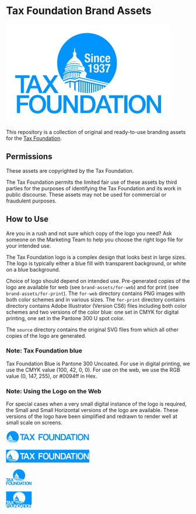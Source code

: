 # Tax Foundation Brand Assets

![Tax Foundation Logo](for-web/TaxFoundation-450x270.png)

This repository is a collection of original and ready-to-use branding assets for the [Tax Foundation](http://taxfoundation.org).

## Permissions

These assets are copyrighted by the Tax Foundation.

The Tax Foundation permits the limited fair use of these assets by third parties for the purposes of identifying the Tax Foundation and its work in public discourse. These assets may not be used for commercial or fraudulent purposes.

## How to Use

Are you in a rush and not sure which copy of the logo you need? Ask someone on the Marketing Team to help you choose the right logo file for your intended use.

The Tax Foundation logo is a complex design that looks best in large sizes. The logo is typically either a blue fill with transparent background, or white on a blue background.

Choice of logo should depend on intended use. Pre-generated copies of the logo are available for web (see `brand-assets/for-web`) and for print (see `brand-assets/for-print`). The `for-web` directory contains PNG images with both color schemes and in various sizes. The `for-print` directory contains directory contains Adobe Illustrator (Version CS6) files including both color schemes and two versions of the color blue: one set in CMYK for digital printing, one set in the Pantone 300 U spot color.

The `source` directory contains the original SVG files from which all other copies of the logo are generated.

### Note: Tax Foundation blue

Tax Foundation Blue is Pantone 300 Uncoated. For use in digital printing, we use the CMYK value (100, 42, 0, 0). For use on the web, we use the RGB value (0, 147, 255), or #0094ff in Hex.

### Note: Using the Logo on the Web

For special cases when a very small digital instance of the logo is required, the Small and Small Horizontal versions of the logo are available. These versions of the logo have been simplified and redrawn to render well at small scale on screens.

![Tax Foundation logo, small horizontal size, blue fill.](for-web/TaxFoundation-228x35.png)

![Tax Foundation logo, small horizontal size, blue fill.](for-web/TaxFoundation-228x35-BlueBG.png)

![Tax Foundation logo, smsll size, blue fill.](for-web/TaxFoundation-70x45.png)

![Tax Foundation logo, smsll size, blue fill.](for-web/TaxFoundation-70x45-BlueBG.png)
